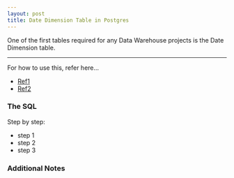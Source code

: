 ```yaml
---
layout: post
title: Date Dimension Table in Postgres
---
```


One of the first tables required for any Data Warehouse projects is
the Date Dimension table. 

-----

For how to use this, refer here...

* [Ref1](http://link1.example.com)
* [Ref2](http://lilnk2.example.com)

### The SQL

Step by step:

* step 1
* step 2
* step 3

### Additional Notes


